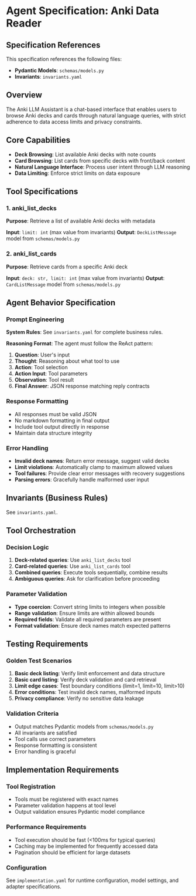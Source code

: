 # Agent Specification: Anki Data Reader

## Specification References
This specification references the following files:
- **Pydantic Models**: `schemas/models.py`
- **Invariants**: `invariants.yaml`

## Overview
The Anki LLM Assistant is a chat-based interface that enables users to browse Anki decks and cards through natural language queries, with strict adherence to data access limits and privacy constraints.

## Core Capabilities
- **Deck Browsing**: List available Anki decks with note counts
- **Card Browsing**: List cards from specific decks with front/back content
- **Natural Language Interface**: Process user intent through LLM reasoning
- **Data Limiting**: Enforce strict limits on data exposure

## Tool Specifications

### 1. anki_list_decks
**Purpose**: Retrieve a list of available Anki decks with metadata

**Input**: `limit: int` (max value from invariants)
**Output**: `DeckListMessage` model from `schemas/models.py`

### 2. anki_list_cards
**Purpose**: Retrieve cards from a specific Anki deck

**Input**: `deck: str, limit: int` (max value from invariants)
**Output**: `CardListMessage` model from `schemas/models.py`

## Agent Behavior Specification

### Prompt Engineering
**System Rules**: See `invariants.yaml` for complete business rules.

**Reasoning Format**:
The agent must follow the ReAct pattern:
1. **Question**: User's input
2. **Thought**: Reasoning about what tool to use
3. **Action**: Tool selection
4. **Action Input**: Tool parameters
5. **Observation**: Tool result
6. **Final Answer**: JSON response matching reply contracts

### Response Formatting
- All responses must be valid JSON
- No markdown formatting in final output
- Include tool output directly in response
- Maintain data structure integrity

### Error Handling
- **Invalid deck names**: Return error message, suggest valid decks
- **Limit violations**: Automatically clamp to maximum allowed values
- **Tool failures**: Provide clear error messages with recovery suggestions
- **Parsing errors**: Gracefully handle malformed user input

## Invariants (Business Rules)
See `invariants.yaml`.

## Tool Orchestration

### Decision Logic
1. **Deck-related queries**: Use `anki_list_decks` tool
2. **Card-related queries**: Use `anki_list_cards` tool
3. **Combined queries**: Execute tools sequentially, combine results
4. **Ambiguous queries**: Ask for clarification before proceeding

### Parameter Validation
- **Type coercion**: Convert string limits to integers when possible
- **Range validation**: Ensure limits are within allowed bounds
- **Required fields**: Validate all required parameters are present
- **Format validation**: Ensure deck names match expected patterns

## Testing Requirements

### Golden Test Scenarios
1. **Basic deck listing**: Verify limit enforcement and data structure
2. **Basic card listing**: Verify deck validation and card retrieval
3. **Limit edge cases**: Test boundary conditions (limit=1, limit=10, limit>10)
4. **Error conditions**: Test invalid deck names, malformed inputs
5. **Privacy compliance**: Verify no sensitive data leakage

### Validation Criteria
- Output matches Pydantic models from `schemas/models.py`
- All invariants are satisfied
- Tool calls use correct parameters
- Response formatting is consistent
- Error handling is graceful

## Implementation Requirements

### Tool Registration
- Tools must be registered with exact names
- Parameter validation happens at tool level
- Output validation ensures Pydantic model compliance

### Performance Requirements
- Tool execution should be fast (<100ms for typical queries)
- Caching may be implemented for frequently accessed data
- Pagination should be efficient for large datasets

### Configuration
See `implementation.yaml` for runtime configuration, model settings, and adapter specifications.
